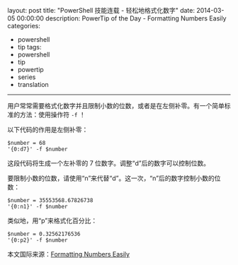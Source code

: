 ﻿layout: post
title: "PowerShell 技能连载 - 轻松地格式化数字"
date: 2014-03-05 00:00:00
description: PowerTip of the Day - Formatting Numbers Easily
categories:
- powershell
- tip
tags:
- powershell
- tip
- powertip
- series
- translation
---
用户常常需要格式化数字并且限制小数的位数，或者是在左侧补零。有一个简单标准的方法：使用操作符 `-f` ！

以下代码的作用是左侧补零：

    $number = 68
    '{0:d7}' -f $number 

这段代码将生成一个左补零的 7 位数字。调整“d”后的数字可以控制位数。

要限制小数的位数，请使用“n”来代替“d”。这一次，“n”后的数字控制小数的位数：

    $number = 35553568.67826738
    '{0:n1}' -f $number 

类似地，用“p”来格式化百分比：

    $number = 0.32562176536
    '{0:p2}' -f $number 

<!--more-->
本文国际来源：[Formatting Numbers Easily](http://community.idera.com/powershell/powertips/b/tips/posts/formatting-numbers-easily)
